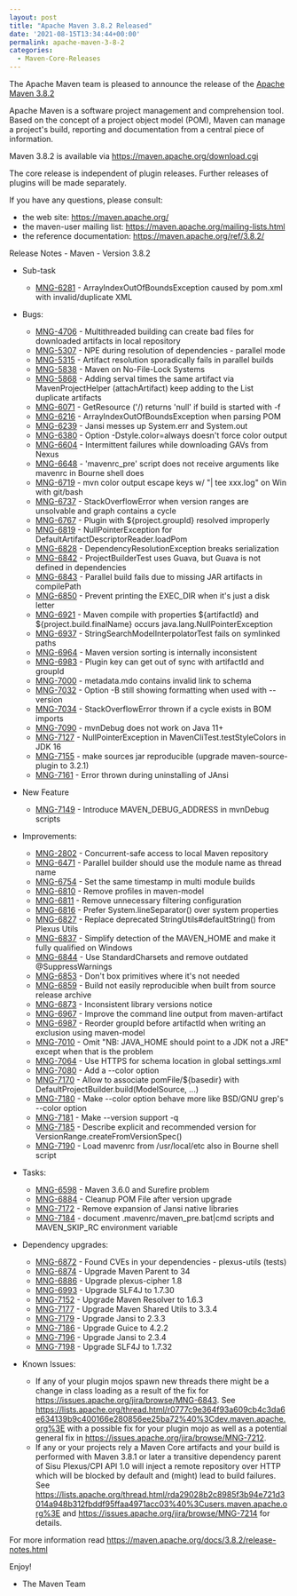 ```yaml
---
layout: post
title: "Apache Maven 3.8.2 Released"
date: '2021-08-15T13:34:44+00:00'
permalink: apache-maven-3-8-2
categories:
  - Maven-Core-Releases
---
```

The Apache Maven team is pleased to announce the release of the [Apache Maven 3.8.2](https://maven.apache.org/ref/3.8.2/)

Apache Maven is a software project management and comprehension tool. Based on the concept
of a project object model (POM), Maven can manage a project's build, reporting and documentation
from a central piece of information.

Maven 3.8.2 is available via https://maven.apache.org/download.cgi

The core release is independent of plugin releases. Further releases of plugins will be made
separately.

If you have any questions, please consult:

- the web site: https://maven.apache.org/
- the maven-user mailing list: https://maven.apache.org/mailing-lists.html
- the reference documentation: https://maven.apache.org/ref/3.8.2/

Release Notes - Maven - Version 3.8.2

* Sub-task
    * [MNG-6281](https://issues.apache.org/jira/browse/MNG-6281) - ArrayIndexOutOfBoundsException caused by pom.xml with invalid/duplicate XML

* Bugs:
    * [MNG-4706](https://issues.apache.org/jira/browse/MNG-4706) - Multithreaded building can create bad files for downloaded artifacts in local repository
    * [MNG-5307](https://issues.apache.org/jira/browse/MNG-5307) - NPE during resolution of dependencies - parallel mode
    * [MNG-5315](https://issues.apache.org/jira/browse/MNG-5315) - Artifact resolution sporadically fails in parallel builds
    * [MNG-5838](https://issues.apache.org/jira/browse/MNG-5838) - Maven on No-File-Lock Systems
    * [MNG-5868](https://issues.apache.org/jira/browse/MNG-5868) - Adding serval times the same artifact via MavenProjectHelper (attachArtifact) keep adding to the List duplicate artifacts
    * [MNG-6071](https://issues.apache.org/jira/browse/MNG-6071) - GetResource ('/) returns 'null' if build is started with -f
    * [MNG-6216](https://issues.apache.org/jira/browse/MNG-6216) - ArrayIndexOutOfBoundsException when parsing POM
    * [MNG-6239](https://issues.apache.org/jira/browse/MNG-6239) - Jansi messes up System.err and System.out
    * [MNG-6380](https://issues.apache.org/jira/browse/MNG-6380) - Option -Dstyle.color=always doesn't force color output
    * [MNG-6604](https://issues.apache.org/jira/browse/MNG-6604) - Intermittent failures while downloading GAVs from Nexus
    * [MNG-6648](https://issues.apache.org/jira/browse/MNG-6648) - 'mavenrc_pre' script does not receive arguments like mavenrc in Bourne shell does
    * [MNG-6719](https://issues.apache.org/jira/browse/MNG-6719) - mvn color output escape keys w/ "| tee xxx.log" on Win with git/bash
    * [MNG-6737](https://issues.apache.org/jira/browse/MNG-6737) - StackOverflowError when version ranges are unsolvable and graph contains a cycle
    * [MNG-6767](https://issues.apache.org/jira/browse/MNG-6767) - Plugin with ${project.groupId} resolved improperly
    * [MNG-6819](https://issues.apache.org/jira/browse/MNG-6819) - NullPointerException for DefaultArtifactDescriptorReader.loadPom
    * [MNG-6828](https://issues.apache.org/jira/browse/MNG-6828) - DependencyResolutionException breaks serialization
    * [MNG-6842](https://issues.apache.org/jira/browse/MNG-6842) - ProjectBuilderTest uses Guava, but Guava is not defined in dependencies
    * [MNG-6843](https://issues.apache.org/jira/browse/MNG-6843) - Parallel build fails due to missing JAR artifacts in compilePath
    * [MNG-6850](https://issues.apache.org/jira/browse/MNG-6850) - Prevent printing the EXEC_DIR when it's just a disk letter
    * [MNG-6921](https://issues.apache.org/jira/browse/MNG-6921) - Maven compile with properties ${artifactId} and ${project.build.finalName} occurs java.lang.NullPointerException
    * [MNG-6937](https://issues.apache.org/jira/browse/MNG-6937) - StringSearchModelInterpolatorTest fails on symlinked paths
    * [MNG-6964](https://issues.apache.org/jira/browse/MNG-6964) - Maven version sorting is internally inconsistent
    * [MNG-6983](https://issues.apache.org/jira/browse/MNG-6983) - Plugin key can get out of sync with artifactId and groupId
    * [MNG-7000](https://issues.apache.org/jira/browse/MNG-7000) - metadata.mdo contains invalid link to schema
    * [MNG-7032](https://issues.apache.org/jira/browse/MNG-7032) - Option -B still showing formatting when used with --version
    * [MNG-7034](https://issues.apache.org/jira/browse/MNG-7034) - StackOverflowError thrown if a cycle exists in BOM imports
    * [MNG-7090](https://issues.apache.org/jira/browse/MNG-7090) - mvnDebug does not work on Java 11+
    * [MNG-7127](https://issues.apache.org/jira/browse/MNG-7127) - NullPointerException in MavenCliTest.testStyleColors in JDK 16
    * [MNG-7155](https://issues.apache.org/jira/browse/MNG-7155) - make sources jar reproducible (upgrade maven-source-plugin to 3.2.1)
    * [MNG-7161](https://issues.apache.org/jira/browse/MNG-7161) - Error thrown during uninstalling of JAnsi

* New Feature
    * [MNG-7149](https://issues.apache.org/jira/browse/MNG-7149) - Introduce MAVEN_DEBUG_ADDRESS in mvnDebug scripts

* Improvements:
    * [MNG-2802](https://issues.apache.org/jira/browse/MNG-2802) - Concurrent-safe access to local Maven repository
    * [MNG-6471](https://issues.apache.org/jira/browse/MNG-6471) - Parallel builder should use  the module name as thread name
    * [MNG-6754](https://issues.apache.org/jira/browse/MNG-6754) - Set the same timestamp in multi module builds
    * [MNG-6810](https://issues.apache.org/jira/browse/MNG-6810) - Remove profiles in maven-model
    * [MNG-6811](https://issues.apache.org/jira/browse/MNG-6811) - Remove unnecessary filtering configuration
    * [MNG-6816](https://issues.apache.org/jira/browse/MNG-6816) - Prefer System.lineSeparator() over system properties
    * [MNG-6827](https://issues.apache.org/jira/browse/MNG-6827) - Replace deprecated StringUtils#defaultString() from Plexus Utils
    * [MNG-6837](https://issues.apache.org/jira/browse/MNG-6837) - Simplify detection of the MAVEN_HOME and make it fully qualified on Windows
    * [MNG-6844](https://issues.apache.org/jira/browse/MNG-6844) - Use StandardCharsets and remove outdated @SuppressWarnings
    * [MNG-6853](https://issues.apache.org/jira/browse/MNG-6853) - Don't box primitives where it's not needed
    * [MNG-6859](https://issues.apache.org/jira/browse/MNG-6859) - Build not easily reproducible when built from source release archive
    * [MNG-6873](https://issues.apache.org/jira/browse/MNG-6873) - Inconsistent library versions notice
    * [MNG-6967](https://issues.apache.org/jira/browse/MNG-6967) - Improve the command line output from maven-artifact
    * [MNG-6987](https://issues.apache.org/jira/browse/MNG-6987) - Reorder groupId before artifactId when writing an exclusion using maven-model
    * [MNG-7010](https://issues.apache.org/jira/browse/MNG-7010) - Omit "NB: JAVA_HOME should point to a JDK not a JRE" except when that is the problem
    * [MNG-7064](https://issues.apache.org/jira/browse/MNG-7064) - Use HTTPS for schema location in global settings.xml
    * [MNG-7080](https://issues.apache.org/jira/browse/MNG-7080) - Add a --color option
    * [MNG-7170](https://issues.apache.org/jira/browse/MNG-7170) - Allow to associate pomFile/${basedir} with DefaultProjectBuilder.build(ModelSource, ...)
    * [MNG-7180](https://issues.apache.org/jira/browse/MNG-7180) - Make --color option behave more like BSD/GNU grep's --color option
    * [MNG-7181](https://issues.apache.org/jira/browse/MNG-7181) - Make --version support -q
    * [MNG-7185](https://issues.apache.org/jira/browse/MNG-7185) - Describe explicit and recommended version for VersionRange.createFromVersionSpec()
    * [MNG-7190](https://issues.apache.org/jira/browse/MNG-7190) - Load mavenrc from /usr/local/etc also in Bourne shell script

* Tasks:
    * [MNG-6598](https://issues.apache.org/jira/browse/MNG-6598) - Maven 3.6.0 and Surefire problem
    * [MNG-6884](https://issues.apache.org/jira/browse/MNG-6884) - Cleanup POM File after version upgrade
    * [MNG-7172](https://issues.apache.org/jira/browse/MNG-7172) - Remove expansion of Jansi native libraries
    * [MNG-7184](https://issues.apache.org/jira/browse/MNG-7184) - document .mavenrc/maven_pre.bat|cmd scripts and MAVEN_SKIP_RC environment variable

* Dependency upgrades:
    * [MNG-6872](https://issues.apache.org/jira/browse/MNG-6872) - Found CVEs in your dependencies - plexus-utils (tests)
    * [MNG-6874](https://issues.apache.org/jira/browse/MNG-6874) - Upgrade Maven Parent to 34
    * [MNG-6886](https://issues.apache.org/jira/browse/MNG-6886) - Upgrade plexus-cipher 1.8
    * [MNG-6993](https://issues.apache.org/jira/browse/MNG-6993) - Upgrade SLF4J to 1.7.30
    * [MNG-7152](https://issues.apache.org/jira/browse/MNG-7152) - Upgrade Maven Resolver to 1.6.3
    * [MNG-7177](https://issues.apache.org/jira/browse/MNG-7177) - Upgrade Maven Shared Utils to 3.3.4
    * [MNG-7179](https://issues.apache.org/jira/browse/MNG-7179) - Upgrade Jansi to 2.3.3
    * [MNG-7186](https://issues.apache.org/jira/browse/MNG-7186) - Upgrade Guice to 4.2.2
    * [MNG-7196](https://issues.apache.org/jira/browse/MNG-7196) - Upgrade Jansi to 2.3.4
    * [MNG-7198](https://issues.apache.org/jira/browse/MNG-7198) - Upgrade SLF4J to 1.7.32

* Known Issues:

    * If any of your plugin mojos spawn new threads there might be a change in class loading as a result of the
      fix for https://issues.apache.org/jira/browse/MNG-6843.
      See https://lists.apache.org/thread.html/r0777c9e364f93a609cb4c3da6e634139b9c400166e280856ee25ba72%40%3Cdev.maven.apache.org%3E
      with a possible fix for your plugin mojo as well as a potential general fix
      in https://issues.apache.org/jira/browse/MNG-7212.
    * If any or your projects rely a Maven Core artifacts and your build is performed with Maven 3.8.1 or later a transitive
      dependency parent of Sisu Plexus/CPI API 1.0 will inject a remote repository over HTTP which will be blocked by
      default and (might) lead to build failures.
      See https://lists.apache.org/thread.html/rda29028b2c8985f3b94e721d3014a948b312fbddf95ffaa4971acc03%40%3Cusers.maven.apache.org%3E
      and https://issues.apache.org/jira/browse/MNG-7214 for details.

For more information read https://maven.apache.org/docs/3.8.2/release-notes.html

Enjoy!

- The Maven Team
